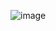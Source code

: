 ![image](https://user-images.githubusercontent.com/17770267/176596287-5a104792-f188-4592-8565-0fc5565526f1.png)
